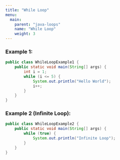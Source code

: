 ```yaml
---
title: "While Loop"
menu:
  main:
    parent: "java-loops"
    name: "While Loop"
    weight: 3
---
```


### Example 1:

```java
public class WhileLoopExample1 {
    public static void main(String[] args) {
        int i = 1;
        while (i <= 5) {
            System.out.println("Hello World");
            i++;
        }
    }
}
```

### Example 2 (Infinite Loop):

```java
public class WhileLoopExample2 {
    public static void main(String[] args) {
        while (true) {
            System.out.println("Infinite Loop");
        }
    }
}
```

